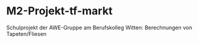 # M2-Projekt-tf-markt
Schulprojekt der AWE-Gruppe am Berufskolleg Witten: Berechnungen von Tapeten/Fliesen
